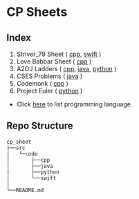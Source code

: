 # CP Sheets

## Index

1. Striver_79 Sheet ( [cpp](src/code/cpp/striver.md), [swift](src/code/swift/striver.md) )
1. Love Babbar Sheet ( [cpp](src/code/cpp/babbar.md) )
1. A2OJ Ladders ( [cpp](src/code/cpp/a2oj.md), [java](src/code/java/a2oj.md), [python](src/code/python/a2oj.md) )
1. CSES Problems ( [java](src/code/java/cses.md) )
1. Codemonk ( [cpp](src/code/cpp/codemonk.md) )
1. Project Euler ( [python](src/code/python/euler.md) )

* Click [here](src/) to list programming language.

## Repo Structure

```
cp_sheet
├──src
|   └─code
|       ├──cpp
|       ├──java
|       ├──python
|       └──swift
|
└──README.md
```